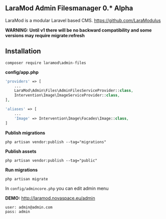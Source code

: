 LaraMod Admin Filesmanager 0.* Alpha
----------------------------
LaraMod is a modular Laravel based CMS.
https://github.com/LaraModulus

**WARNING: Until v1 there will be no backward compatibility and some versions may require migrate:refresh** 

Installation
---------------
```
composer require laramod\admin-files
```
 **config/app.php**
 
```php 
'providers' => [
    ...
    LaraMod\Admin\Files\AdminFilesServiceProvider::class,
    Intervention\Image\ImageServiceProvider::class,
],

'aliases' => [
    ...
    'Image' => Intervention\Image\Facades\Image::class,
]
```

**Publish migrations**
```
php artisan vendor:publish --tag="migrations"
```
**Publish assets**
```
php artisan vendor:publish --tag="public"
```
**Run migrations**
```
php artisan migrate
```

In `config/admincore.php` you can edit admin menu

**DEMO:** http://laramod.novaspace.eu/admin
```
user: admin@admin.com
pass: admin
```